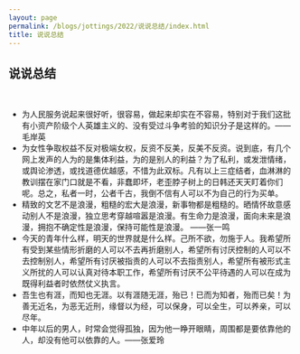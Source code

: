 ```yaml
---
layout: page
permalink: /blogs/jottings/2022/说说总结/index.html
title: 说说总结
---
```


## 说说总结
<br>

- 为人民服务说起来很好听，很容易，做起来却实在不容易，特别对于我们这批有小资产阶级个人英雄主义的、没有受过斗争考验的知识分子是这样的。——毛岸英
- 为女性争取权益不反对极端女权，反资不反美，反美不反资。说到底，有几个网上发声的人为的是集体利益，为的是别人的利益？为了私利，或发泄情绪，或舆论渗透，或找道德优越感，不惜为此双标。凡有以上三症结者，血淋淋的教训摆在家门口就是不看，非蠢即坏，老歪脖子树上的日韩还天天盯着你们呢。总之，私者一时，公者千古，我倒不信有人可以不为自己的行为买单。
- 精致的文艺不是浪漫，粗糙的宏大是浪漫，新事物都是粗糙的。晒情怀故意感动别人不是浪漫，独立思考穿越喧嚣是浪漫。有生命力是浪漫，面向未来是浪漫，拥抱不确定性是浪漫，保持可能性是浪漫。
——张一鸣
- 今天的青年什么样，明天的世界就是什么样。己所不欲，勿施于人。我希望所有受到某些情形折磨的人可以不去再折磨别人，希望所有讨厌控制的人可以不去控制别人，希望所有讨厌被指责的人可以不去指责别人，希望所有被形式主义所扰的人可以认真对待本职工作，希望所有讨厌不公平待遇的人可以在成为既得利益者时依然仗义执言。
- 吾生也有涯，而知也无涯。以有涯随无涯，殆已！已而为知者，殆而已矣！为善无近名，为恶无近刑，缘督以为经，可以保身，可以全生，可以养亲，可以尽年。
- 中年以后的男人，时常会觉得孤独，因为他一睁开眼睛，周围都是要依靠他的人，却没有他可以依靠的人。——张爱玲
